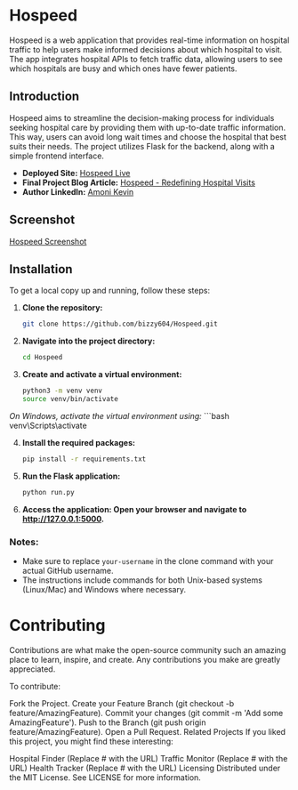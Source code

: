 # Hospeed

Hospeed is a web application that provides real-time information on hospital traffic to help users make informed decisions about which hospital to visit. The app integrates hospital APIs to fetch traffic data, allowing users to see which hospitals are busy and which ones have fewer patients.

## Introduction

Hospeed aims to streamline the decision-making process for individuals seeking hospital care by providing them with up-to-date traffic information. This way, users can avoid long wait times and choose the hospital that best suits their needs. The project utilizes Flask for the backend, along with a simple frontend interface.

- **Deployed Site:** [Hospeed Live](https://bizzy604.github.io/) 
- **Final Project Blog Article:** [Hospeed - Redefining Hospital Visits](https://bizzy604.github.io/) 
- **Author LinkedIn:** [Amoni Kevin](www.linkedin.com/in/amoni-kevin) 

## Screenshot

[Hospeed Screenshot](app/static/images/screenshot.jpg) 

## Installation

To get a local copy up and running, follow these steps:

1. **Clone the repository:**
   ```bash
   git clone https://github.com/bizzy604/Hospeed.git
2. **Navigate into the project directory:**
    ```bash
    cd Hospeed

3. **Create and activate a virtual environment:**
    ```bash
    python3 -m venv venv
    source venv/bin/activate

*On Windows, activate the virtual environment using:*
    ```bash
    venv\Scripts\activate

4. **Install the required packages:**
    ```bash
    pip install -r requirements.txt

5. **Run the Flask application:**
    ```bash
    python run.py 

6. **Access the application: Open your browser and navigate to http://127.0.0.1:5000.**

### Notes:
- Make sure to replace `your-username` in the clone command with your actual GitHub username.
- The instructions include commands for both Unix-based systems (Linux/Mac) and Windows where necessary.

# Contributing
Contributions are what make the open-source community such an amazing place to learn, inspire, and create. Any contributions you make are greatly appreciated.

To contribute:

Fork the Project.
Create your Feature Branch (git checkout -b feature/AmazingFeature).
Commit your changes (git commit -m 'Add some AmazingFeature').
Push to the Branch (git push origin feature/AmazingFeature).
Open a Pull Request.
Related Projects
If you liked this project, you might find these interesting:

Hospital Finder (Replace # with the URL)
Traffic Monitor (Replace # with the URL)
Health Tracker (Replace # with the URL)
Licensing
Distributed under the MIT License. See LICENSE for more information.

